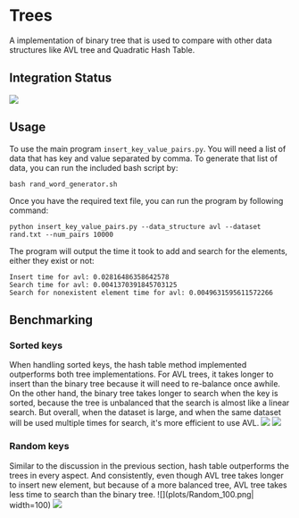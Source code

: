 # Trees
A implementation of binary tree that is used to compare with other data structures like AVL tree and Quadratic Hash Table.

## Integration Status
![](https://travis-ci.com/cu-swe4s-fall-2019/trees-qyang13.svg?branch=master)

## Usage
To use the main program `insert_key_value_pairs.py`. You will need a list of data that has key and value separated by comma. To generate that list of data, you can run the included bash script by:
```
bash rand_word_generator.sh
```
Once you have the required text file, you can run the program by following command:
```
python insert_key_value_pairs.py --data_structure avl --dataset rand.txt --num_pairs 10000
```
The program will output the time it took to add and search for the elements, either they exist or not:
```
Insert time for avl: 0.02816486358642578
Search time for avl: 0.0041370391845703125
Search for nonexistent element time for avl: 0.0049631595611572266
```

## Benchmarking
### Sorted keys
When handling sorted keys, the hash table method implemented outperforms both tree implementations. For AVL trees, it takes longer to insert than the binary tree because it will need to re-balance once awhile. On the other hand, the binary tree takes longer to search when the key is sorted, because the tree is unbalanced that the search is almost like a linear search. But overall, when the dataset is large, and when the same dataset will be used multiple times for search, it's more efficient to use AVL.
![](plots/Sorted_100.png|width=100)
![](plots/Sorted_10000.png|width=100)

### Random keys
Similar to the discussion in the previous section, hash table outperforms the trees in every aspect. And consistently, even though AVL tree takes longer to insert new element, but because of a more balanced tree, AVL tree takes less time to search than the binary tree.
![](plots/Random_100.png| width=100)
![](plots/Random_10000.png|width=100)
